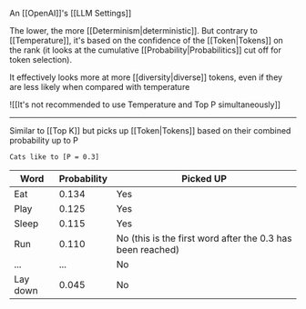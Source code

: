 An [[OpenAI]]'s [[LLM Settings]]

The lower, the more [[Determinism|deterministic]]. But contrary to [[Temperature]], it's based on the confidence of the [[Token|Tokens]] on the rank (it looks at the cumulative [[Probability|Probabilitics]] cut off for token selection).

It effectively looks more at more [[diversity|diverse]] tokens, even if they are less likely when compared with temperature

![[It's not recommended to use Temperature and Top P simultaneously]]

---

Similar to [[Top K]] but picks up [[Token|Tokens]] based on their combined probability up to P

```promp
Cats like to [P = 0.3]
```

| Word     | Probability | Picked UP                                                  |
| -------- | ----------- | ---------------------------------------------------------- |
| Eat      | 0.134       | Yes                                                        |
| Play     | 0.125       | Yes                                                        |
| Sleep    | 0.115       | Yes                                                        |
| Run      | 0.110       | No (this is the first word after the 0.3 has been reached) |
| ...      | ...         | No                                                         |
| Lay down | 0.045       | No                                                         |

